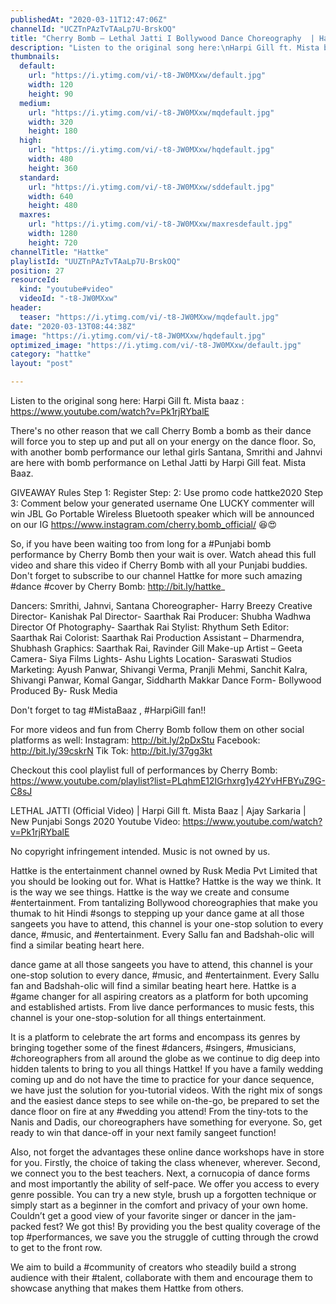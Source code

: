 ```yaml
---
publishedAt: "2020-03-11T12:47:06Z"
channelId: "UCZTnPAzTvTAaLp7U-BrskOQ"
title: "Cherry Bomb – Lethal Jatti I Bollywood Dance Choreography  | Hattke"
description: "Listen to the original song here:\nHarpi Gill ft. Mista baaz : https://www.youtube.com/watch?v=Pk1rjRYbalE\n\nThere's no other reason that we call Cherry Bomb a bomb as their dance will force you to step up and put all on your energy on the dance floor. So, with another bomb performance our lethal girls Santana, Smrithi and Jahnvi are here with bomb performance on Lethal Jatti by Harpi Gill feat. Mista Baaz.\n\nGIVEAWAY Rules\nStep 1: Register \nStep: 2: Use promo code hattke2020\nStep 3: Comment below your generated username\nOne LUCKY commenter will win JBL Go Portable Wireless Bluetooth speaker which will be announced on our IG https://www.instagram.com/cherry.bomb_official/ 😆😍\n\nSo, if you have been waiting too from long for a #Punjabi bomb performance by Cherry Bomb then your wait is over. Watch ahead this full video and share this video if Cherry Bomb with all your Punjabi buddies. Don't forget to subscribe to our channel Hattke for more such amazing #dance #cover by Cherry Bomb: http://bit.ly/hattke_\n\nDancers: Smrithi, Jahnvi, Santana \nChoreographer- Harry Breezy\nCreative Director- Kanishak Pal \nDirector- Saarthak Rai\nProducer: Shubha Wadhwa\nDirector Of Photography- Saarthak Rai\nStylist: Rhythum Seth\nEditor: Saarthak Rai \nColorist: Saarthak Rai \nProduction Assistant – Dharmendra, Shubhash \nGraphics: Saarthak Rai, Ravinder Gill\nMake-up Artist – Geeta \nCamera- Siya Films\nLights- Ashu Lights\nLocation- Saraswati Studios\nMarketing: Ayush Panwar, Shivangi Verma, Pranjli Mehmi, Sanchit Kalra, Shivangi Panwar, Komal Gangar, Siddharth Makkar\nDance Form- Bollywood \nProduced By- Rusk Media\n\nDon't forget to tag #MistaBaaz , #HarpiGill fan!!\n\nFor more videos and fun from Cherry Bomb follow them on other social platforms as well: Instagram: http://bit.ly/2pDxStu Facebook: http://bit.ly/39cskrN Tik Tok: http://bit.ly/37gg3kt\n\nCheckout this cool playlist full of performances by Cherry Bomb: https://www.youtube.com/playlist?list=PLqhmE12IGrhxrg1y42YvHFBYuZ9G-C8sJ\n\nLETHAL JATTI (Official Video) | Harpi Gill ft. Mista Baaz | Ajay Sarkaria | New Punjabi Songs 2020 Youtube Video: https://www.youtube.com/watch?v=Pk1rjRYbalE\n\nNo copyright infringement intended. Music is not owned by us.\n\nHattke is the entertainment channel owned by Rusk Media Pvt Limited that you should be looking out for. What is Hattke? Hattke is the way we think. It is the way we see things. Hattke is the way we create and consume #entertainment. From tantalizing Bollywood choreographies that make you thumak to hit Hindi #songs to stepping up your dance game at all those sangeets you have to attend, this channel is your one-stop solution to every dance, #music, and #entertainment. Every Sallu fan and Badshah-olic will find a similar beating heart here. \n\ndance game at all those sangeets you have to attend, this channel is your one-stop solution to every dance, #music, and #entertainment. Every Sallu fan and Badshah-olic will find a similar beating heart here. Hattke is a #game changer for all aspiring creators as a platform for both upcoming and established artists. From live dance performances to music fests, this channel is your one-stop-solution for all things entertainment.\n\nIt is a platform to celebrate the art forms and encompass its genres by bringing together some of the finest #dancers, #singers, #musicians, #choreographers from all around the globe as we continue to dig deep into hidden talents to bring to you all things Hattke! If you have a family wedding coming up and do not have the time to practice for your dance sequence, we have just the solution for you-tutorial videos. With the right mix of songs and the easiest dance steps to see while on-the-go, be prepared to set the dance floor on fire at any #wedding you attend! From the tiny-tots to the Nanis and Dadis, our choreographers have something for everyone. So, get ready to win that dance-off in your next family sangeet function!\n\nAlso, not forget the advantages these online dance workshops have in store for you. Firstly, the choice of taking the class whenever, wherever. Second, we connect you to the best teachers. Next, a cornucopia of dance forms and most importantly the ability of self-pace. We offer you access to every genre possible. You can try a new style, brush up a forgotten technique or simply start as a beginner in the comfort and privacy of your own home. Couldn’t get a good view of your favorite singer or dancer in the jam-packed fest? We got this! By providing you the best quality coverage of the top #performances, we save you the struggle of cutting through the crowd to get to the front row.\n\nWe aim to build a #community of creators who steadily build a strong audience with their #talent, collaborate with them and encourage them to showcase anything that makes them Hattke from others."
thumbnails:
  default:
    url: "https://i.ytimg.com/vi/-t8-JW0MXxw/default.jpg"
    width: 120
    height: 90
  medium:
    url: "https://i.ytimg.com/vi/-t8-JW0MXxw/mqdefault.jpg"
    width: 320
    height: 180
  high:
    url: "https://i.ytimg.com/vi/-t8-JW0MXxw/hqdefault.jpg"
    width: 480
    height: 360
  standard:
    url: "https://i.ytimg.com/vi/-t8-JW0MXxw/sddefault.jpg"
    width: 640
    height: 480
  maxres:
    url: "https://i.ytimg.com/vi/-t8-JW0MXxw/maxresdefault.jpg"
    width: 1280
    height: 720
channelTitle: "Hattke"
playlistId: "UUZTnPAzTvTAaLp7U-BrskOQ"
position: 27
resourceId:
  kind: "youtube#video"
  videoId: "-t8-JW0MXxw"
header:
  teaser: "https://i.ytimg.com/vi/-t8-JW0MXxw/mqdefault.jpg"
date: "2020-03-13T08:44:38Z"
image: "https://i.ytimg.com/vi/-t8-JW0MXxw/hqdefault.jpg"
optimized_image: "https://i.ytimg.com/vi/-t8-JW0MXxw/default.jpg"
category: "hattke"
layout: "post"

---
```

Listen to the original song here:
Harpi Gill ft. Mista baaz : https://www.youtube.com/watch?v=Pk1rjRYbalE

There's no other reason that we call Cherry Bomb a bomb as their dance will force you to step up and put all on your energy on the dance floor. So, with another bomb performance our lethal girls Santana, Smrithi and Jahnvi are here with bomb performance on Lethal Jatti by Harpi Gill feat. Mista Baaz.

GIVEAWAY Rules
Step 1: Register 
Step: 2: Use promo code hattke2020
Step 3: Comment below your generated username
One LUCKY commenter will win JBL Go Portable Wireless Bluetooth speaker which will be announced on our IG https://www.instagram.com/cherry.bomb_official/ 😆😍

So, if you have been waiting too from long for a #Punjabi bomb performance by Cherry Bomb then your wait is over. Watch ahead this full video and share this video if Cherry Bomb with all your Punjabi buddies. Don't forget to subscribe to our channel Hattke for more such amazing #dance #cover by Cherry Bomb: http://bit.ly/hattke_

Dancers: Smrithi, Jahnvi, Santana 
Choreographer- Harry Breezy
Creative Director- Kanishak Pal 
Director- Saarthak Rai
Producer: Shubha Wadhwa
Director Of Photography- Saarthak Rai
Stylist: Rhythum Seth
Editor: Saarthak Rai 
Colorist: Saarthak Rai 
Production Assistant – Dharmendra, Shubhash 
Graphics: Saarthak Rai, Ravinder Gill
Make-up Artist – Geeta 
Camera- Siya Films
Lights- Ashu Lights
Location- Saraswati Studios
Marketing: Ayush Panwar, Shivangi Verma, Pranjli Mehmi, Sanchit Kalra, Shivangi Panwar, Komal Gangar, Siddharth Makkar
Dance Form- Bollywood 
Produced By- Rusk Media

Don't forget to tag #MistaBaaz , #HarpiGill fan!!

For more videos and fun from Cherry Bomb follow them on other social platforms as well: Instagram: http://bit.ly/2pDxStu Facebook: http://bit.ly/39cskrN Tik Tok: http://bit.ly/37gg3kt

Checkout this cool playlist full of performances by Cherry Bomb: https://www.youtube.com/playlist?list=PLqhmE12IGrhxrg1y42YvHFBYuZ9G-C8sJ

LETHAL JATTI (Official Video) | Harpi Gill ft. Mista Baaz | Ajay Sarkaria | New Punjabi Songs 2020 Youtube Video: https://www.youtube.com/watch?v=Pk1rjRYbalE

No copyright infringement intended. Music is not owned by us.

Hattke is the entertainment channel owned by Rusk Media Pvt Limited that you should be looking out for. What is Hattke? Hattke is the way we think. It is the way we see things. Hattke is the way we create and consume #entertainment. From tantalizing Bollywood choreographies that make you thumak to hit Hindi #songs to stepping up your dance game at all those sangeets you have to attend, this channel is your one-stop solution to every dance, #music, and #entertainment. Every Sallu fan and Badshah-olic will find a similar beating heart here. 

dance game at all those sangeets you have to attend, this channel is your one-stop solution to every dance, #music, and #entertainment. Every Sallu fan and Badshah-olic will find a similar beating heart here. Hattke is a #game changer for all aspiring creators as a platform for both upcoming and established artists. From live dance performances to music fests, this channel is your one-stop-solution for all things entertainment.

It is a platform to celebrate the art forms and encompass its genres by bringing together some of the finest #dancers, #singers, #musicians, #choreographers from all around the globe as we continue to dig deep into hidden talents to bring to you all things Hattke! If you have a family wedding coming up and do not have the time to practice for your dance sequence, we have just the solution for you-tutorial videos. With the right mix of songs and the easiest dance steps to see while on-the-go, be prepared to set the dance floor on fire at any #wedding you attend! From the tiny-tots to the Nanis and Dadis, our choreographers have something for everyone. So, get ready to win that dance-off in your next family sangeet function!

Also, not forget the advantages these online dance workshops have in store for you. Firstly, the choice of taking the class whenever, wherever. Second, we connect you to the best teachers. Next, a cornucopia of dance forms and most importantly the ability of self-pace. We offer you access to every genre possible. You can try a new style, brush up a forgotten technique or simply start as a beginner in the comfort and privacy of your own home. Couldn’t get a good view of your favorite singer or dancer in the jam-packed fest? We got this! By providing you the best quality coverage of the top #performances, we save you the struggle of cutting through the crowd to get to the front row.

We aim to build a #community of creators who steadily build a strong audience with their #talent, collaborate with them and encourage them to showcase anything that makes them Hattke from others.